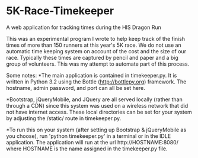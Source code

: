 5K-Race-Timekeeper
==================

A web application for tracking times during the HIS Dragon Run 

This was an experimental program I wrote to help keep track of the finish times of more than 150 runners at this year's 5K race. We do not use an automatic time keeping system on account of the cost and the size of our race. Typically these times are captured by pencil and paper and a big group of volunteers. This was my attempt to automate part of this process.

Some notes:
  *The main application is contained in timekeeper.py. It is written in Python 3.2 using the Bottle (http://bottlepy.org) framework. The hostname, admin password, and port can all be set here.
  
  *Bootstrap, jQueryMobile, and JQuery are all served locally (rather than through a CDN) since this system was used on a wireless network that did not have internet access. These local directories can be set for your system by adjusting the /static/ route in timekeeper.py.
  
  *To run this on your system (after setting up Bootstrap & jQueryMobile as you choose), run 'python timekeeper.py' in a terminal or in the IDLE application. The application will run at the url http://HOSTNAME:8080/ where HOSTNAME is the name assigned in the timekeeper.py file.
